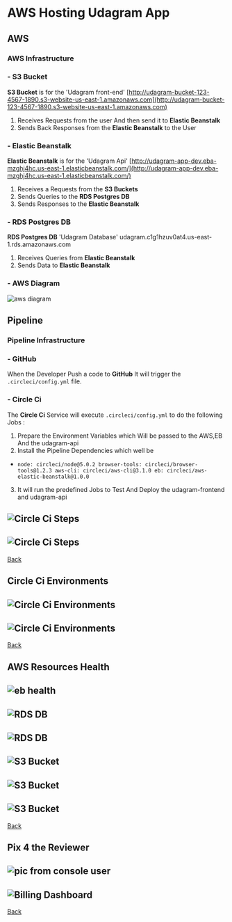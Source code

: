 # AWS Hosting Udagram App


## AWS 
### AWS Infrastructure
### - S3 Bucket 
 **S3 Bucket** is for the  'Udagram front-end' [http://udagram-bucket-123-4567-1890.s3-website-us-east-1.amazonaws.com](http://udagram-bucket-123-4567-1890.s3-website-us-east-1.amazonaws.com)

1. Receives Requests from the user And then send it to **Elastic Beanstalk**
2. Sends Back Responses from the **Elastic Beanstalk** to the User
### - Elastic Beanstalk
**Elastic Beanstalk** is for the  'Udagram Api' [http://udagram-app-dev.eba-mzghj4hc.us-east-1.elasticbeanstalk.com/](http://udagram-app-dev.eba-mzghj4hc.us-east-1.elasticbeanstalk.com/) 
1. Receives a Requests  from the **S3 Buckets**
2. Sends Queries to the **RDS Postgres DB**
3. Sends Responses to the **Elastic Beanstalk**
### - RDS Postgres DB
**RDS Postgres DB** 'Udagram Database' udagram.c1g1hzuv0at4.us-east-1.rds.amazonaws.com
1. Receives Queries from **Elastic Beanstalk**
2. Sends Data to **Elastic Beanstalk**
### - AWS Diagram
![aws diagram](https://raw.githubusercontent.com/naderkamelaponar/hosting-fullstack-app/main/documents/images/aws-diagram.png)

  
## Pipeline
### Pipeline Infrastructure 
### - GitHub 
When the Developer Push a code to **GitHub** 
It will trigger the `.circleci/config.yml` file.
### - Circle Ci 
The **Circle Ci** Service will execute `.circleci/config.yml` to do the following Jobs :

1. Prepare the Environment Variables which Will be passed to the AWS,EB And the udagram-api
2. Install the Pipeline Dependencies 
which well be 

- `node: circleci/node@5.0.2
    browser-tools: circleci/browser-tools@1.2.3
    aws-cli: circleci/aws-cli@3.1.0
    eb: circleci/aws-elastic-beanstalk@1.0.0`

3. It will run the predefined Jobs to Test And Deploy the udagram-frontend and udagram-api

![Circle Ci Steps](https://raw.githubusercontent.com/naderkamelaponar/hosting-fullstack-app/main/documents/images/circleCi-steps-1.jpg)
--
![Circle Ci Steps](https://raw.githubusercontent.com/naderkamelaponar/hosting-fullstack-app/main/documents/images/circleCi-steps-2.jpg)
--
[Back](https://github.com/naderkamelaponar/hosting-fullstack-app)
## Circle Ci  Environments
![Circle Ci  Environments](https://raw.githubusercontent.com/naderkamelaponar/hosting-fullstack-app/main/documents/images/circleCi-Env-Vars.jpg)
--
![Circle Ci  Environments](https://raw.githubusercontent.com/naderkamelaponar/hosting-fullstack-app/main/documents/images/circleCi-Env-Vars-1.jpg)
--
[Back](https://github.com/naderkamelaponar/hosting-fullstack-app)
## AWS Resources Health
![eb health](https://raw.githubusercontent.com/naderkamelaponar/hosting-fullstack-app/main/documents/images/eb-health.jpg)
--
![RDS DB](https://raw.githubusercontent.com/naderkamelaponar/hosting-fullstack-app/main/documents/images/rds-db.jpg)
--
![RDS DB](https://raw.githubusercontent.com/naderkamelaponar/hosting-fullstack-app/main/documents/images/rds-db-1.jpg)
--
![S3 Bucket](https://raw.githubusercontent.com/naderkamelaponar/hosting-fullstack-app/main/documents/images/s3-bucket.jpg)
--
![S3 Bucket](https://raw.githubusercontent.com/naderkamelaponar/hosting-fullstack-app/main/documents/images/s3-bucket-1.jpg)
--
![S3 Bucket](https://raw.githubusercontent.com/naderkamelaponar/hosting-fullstack-app/main/documents/images/s3-bucket-2.jpg)
--
[Back](https://github.com/naderkamelaponar/hosting-fullstack-app)
## Pix 4 the Reviewer
![pic from console user](https://raw.githubusercontent.com/naderkamelaponar/hosting-fullstack-app/main/documents/images/pic-from-console-user.jpg)
--
![Billing Dashboard](https://raw.githubusercontent.com/naderkamelaponar/hosting-fullstack-app/main/documents/images/billing-dashboard.jpg)
--
[Back](https://github.com/naderkamelaponar/hosting-fullstack-app)   